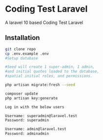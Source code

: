 # Coding Test Laravel

A laravel 10 based Coding Test Laravel

## Installation

```bash
git clone repo
cp .env.example .env
#Setup database

#Seed will create 1 super-admin, 1 admin,
#and initial quotes loaded to the database,
#spatial initial roles, and permissions.

php artisan migrate:fresh --seed

composer update
php artisan key:generate
```

```bash
Log in with the below users

Username: superadmin@laravel.test
Password: superadmin

Username: admin@laravel.test
Password: adminadmin
```
